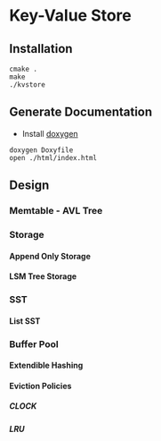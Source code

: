 # Key-Value Store

## Installation

```
cmake .
make
./kvstore
```

## Generate Documentation

- Install [doxygen](https://doxygen.nl/download.html)

```
doxygen Doxyfile
open ./html/index.html
```

## Design

### Memtable - AVL Tree

### Storage

#### Append Only Storage


#### LSM Tree Storage


### SST 

#### List SST


### Buffer Pool

#### Extendible Hashing


#### Eviction Policies

##### CLOCK

##### LRU



